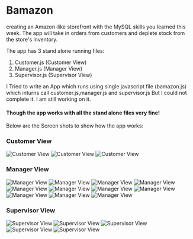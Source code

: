 # Bamazon
creating an Amazon-like storefront with the MySQL skills you learned this week. The app will take in orders from customers and deplete stock from the store's inventory.

The app has 3 stand alone running files:
1. Customer.js (Customer View)
2. Manager.js (Manager View)
3. Supervisor.js (Supervisor View)

I Tried to write an App which runs using single javascript file (bamazon.js) which inturns call customer.js,manager.js and supervisor.js
But I could not complete it. I am still working on it.

<h4>Though the app works with all the stand alone files very fine!</h4>

Below are the Screen shots to show how the app works:
<h3> Customer View </h3>

![Customer View](/Screenshots/Customer1.png?raw=true "Customer View")
![Customer View](/Screenshots/customer2.png?raw=true "Customer View")
![Customer View](/Screenshots/customer3.png?raw=true "Customer View")

<h3> Manager View </h3>

![Manager View](/Screenshots/manager1.png?raw=true "Manager View")
![Manager View](/Screenshots/manager2.png?raw=true "Manager View")
![Manager View](/Screenshots/manager3.png?raw=true "Manager View")
![Manager View](/Screenshots/manager4.png?raw=true "Manager View")
![Manager View](/Screenshots/manager5.png?raw=true "Manager View")
![Manager View](/Screenshots/manager6.png?raw=true "Manager View")
![Manager View](/Screenshots/manager6.png?raw=true "Manager View")
![Manager View](/Screenshots/manager7.png?raw=true "Manager View")
![Manager View](/Screenshots/manager8.png?raw=true "Manager View")
![Manager View](/Screenshots/manager9.png?raw=true "Manager View")
![Manager View](/Screenshots/manager10.png?raw=true "Manager View")

<h3> Supervisor View </h3>

![Supervisor View](/Screenshots/supervisor1.png?raw=true "Supervisor View")
![Supervisor View](/Screenshots/supervisor2.png?raw=true "Supervisor View")
![Supervisor View](/Screenshots/supervisor3.png?raw=true "Supervisor View")
![Supervisor View](/Screenshots/supervisor4.png?raw=true "Supervisor View")
![Supervisor View](/Screenshots/supervisor5.png?raw=true "Supervisor View")
